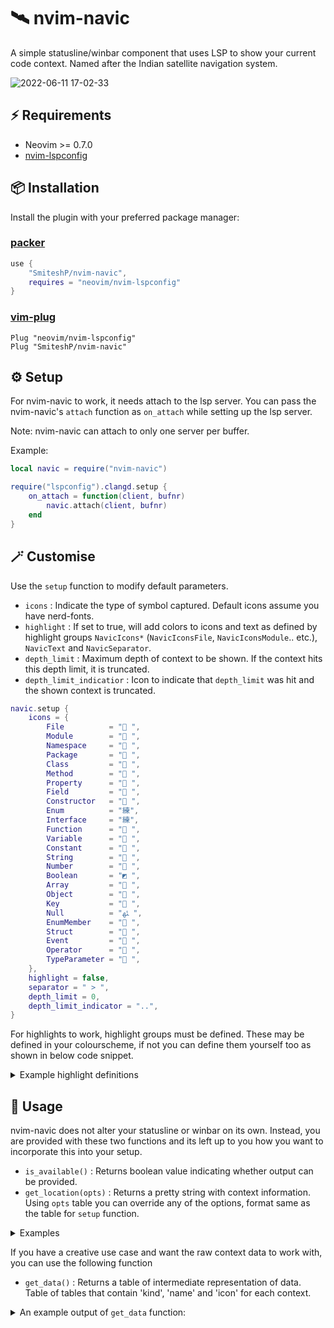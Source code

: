 # 🛰️ nvim-navic

A simple statusline/winbar component that uses LSP to show your current code context.
Named after the Indian satellite navigation system.

![2022-06-11 17-02-33](https://user-images.githubusercontent.com/43147494/173186210-c8d689ad-1f8a-43cf-8125-127c7bd5be35.gif)

## ⚡️ Requirements

* Neovim >= 0.7.0
* [nvim-lspconfig](https://github.com/neovim/nvim-lspconfig)

## 📦 Installation

Install the plugin with your preferred package manager:

### [packer](https://github.com/wbthomason/packer.nvim)

```lua
use {
    "SmiteshP/nvim-navic",
    requires = "neovim/nvim-lspconfig"
}
```

### [vim-plug](https://github.com/junegunn/vim-plug)

```vim
Plug "neovim/nvim-lspconfig"
Plug "SmiteshP/nvim-navic"
```

## ⚙️ Setup

For nvim-navic to work, it needs attach to the lsp server. You can pass the nvim-navic's `attach` function as `on_attach` while setting up the lsp server.

Note: nvim-navic can attach to only one server per buffer.

Example:
```lua
local navic = require("nvim-navic")

require("lspconfig").clangd.setup {
    on_attach = function(client, bufnr)
        navic.attach(client, bufnr)
    end
}
```

## 🪄 Customise

Use the `setup` function to modify default parameters.

* `icons` : Indicate the type of symbol captured. Default icons assume you have nerd-fonts.
* `highlight` : If set to true, will add colors to icons and text as defined by highlight groups `NavicIcons*` (`NavicIconsFile`, `NavicIconsModule`.. etc.), `NavicText` and `NavicSeparator`.
* `depth_limit` : Maximum depth of context to be shown. If the context hits this depth limit, it is truncated.
* `depth_limit_indicatior` : Icon to indicate that `depth_limit` was hit and the shown context is truncated.

```lua
navic.setup {
    icons = {
        File          = " ",
        Module        = " ",
        Namespace     = " ",
        Package       = " ",
        Class         = " ",
        Method        = " ",
        Property      = " ",
        Field         = " ",
        Constructor   = " ",
        Enum          = "練",
        Interface     = "練",
        Function      = " ",
        Variable      = " ",
        Constant      = " ",
        String        = " ",
        Number        = " ",
        Boolean       = "◩ ",
        Array         = " ",
        Object        = " ",
        Key           = " ",
        Null          = "ﳠ ",
        EnumMember    = " ",
        Struct        = " ",
        Event         = " ",
        Operator      = " ",
        TypeParameter = " ",
    },
    highlight = false,
    separator = " > ",
    depth_limit = 0,
    depth_limit_indicator = "..",
}

```

For highlights to work, highlight groups must be defined. These may be defined in your colourscheme, if not you can define them yourself too as shown in below code snippet.

<details>
<summary>Example highlight definitions</summary>
	
```lua
vim.api.nvim_set_hl(0, "NavicFile",          {default = true, bg = "#000000", fg = "#ffffff"})
vim.api.nvim_set_hl(0, "NavicModule",        {default = true, bg = "#000000", fg = "#ffffff"})
vim.api.nvim_set_hl(0, "NavicNamespace",     {default = true, bg = "#000000", fg = "#ffffff"})
vim.api.nvim_set_hl(0, "NavicPackage",       {default = true, bg = "#000000", fg = "#ffffff"})
vim.api.nvim_set_hl(0, "NavicClass",         {default = true, bg = "#000000", fg = "#ffffff"})
vim.api.nvim_set_hl(0, "NavicMethod",        {default = true, bg = "#000000", fg = "#ffffff"})
vim.api.nvim_set_hl(0, "NavicProperty",      {default = true, bg = "#000000", fg = "#ffffff"})
vim.api.nvim_set_hl(0, "NavicField",         {default = true, bg = "#000000", fg = "#ffffff"})
vim.api.nvim_set_hl(0, "NavicConstructor",   {default = true, bg = "#000000", fg = "#ffffff"})
vim.api.nvim_set_hl(0, "NavicEnum",          {default = true, bg = "#000000", fg = "#ffffff"})
vim.api.nvim_set_hl(0, "NavicInterface",     {default = true, bg = "#000000", fg = "#ffffff"})
vim.api.nvim_set_hl(0, "NavicFunction",      {default = true, bg = "#000000", fg = "#ffffff"})
vim.api.nvim_set_hl(0, "NavicVariable",      {default = true, bg = "#000000", fg = "#ffffff"})
vim.api.nvim_set_hl(0, "NavicConstant",      {default = true, bg = "#000000", fg = "#ffffff"})
vim.api.nvim_set_hl(0, "NavicString",        {default = true, bg = "#000000", fg = "#ffffff"})
vim.api.nvim_set_hl(0, "NavicNumber",        {default = true, bg = "#000000", fg = "#ffffff"})
vim.api.nvim_set_hl(0, "NavicBoolean",       {default = true, bg = "#000000", fg = "#ffffff"})
vim.api.nvim_set_hl(0, "NavicArray",         {default = true, bg = "#000000", fg = "#ffffff"})
vim.api.nvim_set_hl(0, "NavicObject",        {default = true, bg = "#000000", fg = "#ffffff"})
vim.api.nvim_set_hl(0, "NavicKey",           {default = true, bg = "#000000", fg = "#ffffff"})
vim.api.nvim_set_hl(0, "NavicNull",          {default = true, bg = "#000000", fg = "#ffffff"})
vim.api.nvim_set_hl(0, "NavicEnumMember",    {default = true, bg = "#000000", fg = "#ffffff"})
vim.api.nvim_set_hl(0, "NavicStruct",        {default = true, bg = "#000000", fg = "#ffffff"})
vim.api.nvim_set_hl(0, "NavicEvent",         {default = true, bg = "#000000", fg = "#ffffff"})
vim.api.nvim_set_hl(0, "NavicOperator",      {default = true, bg = "#000000", fg = "#ffffff"})
vim.api.nvim_set_hl(0, "NavicTypeParameter", {default = true, bg = "#000000", fg = "#ffffff"})
vim.api.nvim_set_hl(0, "NavicText",          {default = true, bg = "#000000", fg = "#ffffff"})
vim.api.nvim_set_hl(0, "NavicSeparator",     {default = true, bg = "#000000", fg = "#ffffff"})
```
</details>


## 🚀 Usage

nvim-navic does not alter your statusline or winbar on its own. Instead, you are provided with these two functions and its left up to you how you want to incorporate this into your setup.

* `is_available()`     : Returns boolean value indicating whether output can be provided.
* `get_location(opts)` : Returns a pretty string with context information. Using `opts` table you can override any of the options, format same as the table for `setup` function.

<details>
<summary>Examples</summary>

### [feline](https://github.com/feline-nvim/feline.nvim)

<details>
<summary>An example feline setup </summary>

```lua
local navic = require("nvim-navic")

table.insert(components.active[1], {
    provider = function()
        return navic.get_location()
    end,
    enabled = function()
        return navic.is_available()
    end
})

require("feline").setup({components = components})
--  OR
require("feline").winbar.setup({components = components})
```
</details>

### [lualine](https://github.com/nvim-lualine/lualine.nvim)

<details>
<summary>An example lualine setup </summary>

```lua
local navic = require("nvim-navic")

require("lualine").setup({
    sections = {
        lualine_c = {
            { navic.get_location, cond = navic.is_available },
        }
    }
})
```

</details>
	
### [galaxyline](https://github.com/glepnir/galaxyline.nvim)

<details>
<summary>An example galaxyline setup </summary>

```lua
local navic = require("nvim-navic")
local gl = require("galaxyline")
local condition = require("galaxyline.condition")


gl.section.right[1]= {
    nvimNavic = {
        provider = function()
            return navic.get_location()
        end,
        condition = function()
            return navic.is_available()
        end
    }
}
```

</details>

</details>

If you have a creative use case and want the raw context data to work with, you can use the following function

* `get_data()` : Returns a table of intermediate representation of data. Table of tables that contain 'kind', 'name' and 'icon' for each context.

<details>
<summary>An example output of <code>get_data</code> function: </summary>

```lua
 {
    {
        name = "myclass",
        type = "Class",
        icon = " ",
        kind = 5
    },
    {
        name = "mymethod",
        type = "Method",
        icon = " ",
        kind = 6
    }
 }
```
</details>
